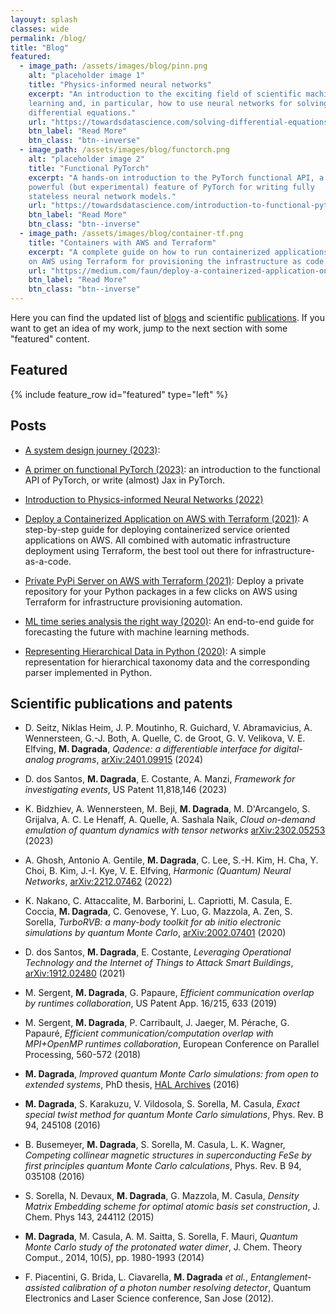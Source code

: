 ```yaml
---
layouyt: splash
classes: wide
permalink: /blog/
title: "Blog"
featured:
  - image_path: /assets/images/blog/pinn.png
    alt: "placeholder image 1"
    title: "Physics-informed neural networks"
    excerpt: "An introduction to the exciting field of scientific machine
    learning and, in particular, how to use neural networks for solving
    differential equations."
    url: "https://towardsdatascience.com/solving-differential-equations-with-neural-networks-afdcf7b8bcc4"
    btn_label: "Read More"
    btn_class: "btn--inverse"    
  - image_path: /assets/images/blog/functorch.png
    alt: "placeholder image 2"
    title: "Functional PyTorch"
    excerpt: "A hands-on introduction to the PyTorch functional API, a
    powerful (but experimental) feature of PyTorch for writing fully
    stateless neural network models."
    url: "https://towardsdatascience.com/introduction-to-functional-pytorch-b5bf739e1e6e"
    btn_label: "Read More"
    btn_class: "btn--inverse"
  - image_path: /assets/images/blog/container-tf.png
    title: "Containers with AWS and Terraform"
    excerpt: "A complete guide on how to run containerized applications
    on AWS using Terraform for provisioning the infrastructure as code."
    url: "https://medium.com/faun/deploy-a-containerized-application-on-aws-with-terraform-bf929bb3bb6b"
    btn_label: "Read More"
    btn_class: "btn--inverse"
---
```


Here you can find the updated list of [blogs](#posts) and scientific [publications](#scientific-publications-and-patents). If you want
to get an idea of my work, jump to the next section with some "featured" content.

## Featured

{% include feature_row id="featured" type="left" %}

## Posts

* [A system design journey (2023)](https://medium.com/@mariodagrada/a-system-design-journey-6cf85d6c6e0d): 

* [A primer on functional PyTorch (2023)](https://medium.com/towards-data-science/introduction-to-functional-pytorch-b5bf739e1e6e): an introduction to the
functional API of PyTorch, or write (almost) Jax in PyTorch.

* [Introduction to Physics-informed Neural Networks (2022)](https://medium.com/towards-data-science/solving-differential-equations-with-neural-networks-afdcf7b8bcc4)

* [Deploy a Containerized Application on AWS with Terraform (2021)](https://medium.com/faun/deploy-a-containerized-application-on-aws-with-terraform-bf929bb3bb6b): 
A step-by-step guide for deploying containerized service oriented applications on AWS. 
All combined with automatic infrastructure deployment using Terraform, the best tool out there for 
infrastructure-as-a-code.

* [Private PyPi Server on AWS with Terraform (2021)](https://medium.com/faun/private-pypi-server-on-aws-with-terraform-1c6b9409b450): 
Deploy a private repository for your Python packages in a few clicks on AWS using Terraform for 
infrastructure provisioning automation.

* [ML time series analysis the right way (2020)](https://medium.com/@MarioDagrada/ml-time-series-forecasting-the-right-way-cbf3678845ff): 
An end-to-end guide for forecasting the future with machine learning methods.

* [Representing Hierarchical Data in Python (2020)](https://medium.com/@MarioDagrada/represent-hierarchical-data-in-python-cd36ada5c71a): 
A simple representation for hierarchical taxonomy data and the corresponding parser implemented in Python.

## Scientific publications and patents

* D. Seitz, Niklas Heim, J. P. Moutinho, R. Guichard, V. Abramavicius, A. Wennersteen, 
G.-J. Both, A. Quelle, C. de Groot, G. V. Velikova, V. E. Elfving, **M. Dagrada**,
_Qadence: a differentiable interface for digital-analog programs_,
[arXiv:2401.09915](https://arxiv.org/abs/2401.09915) (2024)

* D. dos Santos, **M. Dagrada**, E. Costante, A. Manzi,
_Framework for investigating events_,
US Patent 11,818,146 (2023)

* K. Bidzhiev, A. Wennersteen, M. Beji, **M. Dagrada**, M. D'Arcangelo, S. Grijalva, A. C. Le Henaff, A. Quelle, A. Sashala Naik,
_Cloud on-demand emulation of quantum dynamics with tensor networks_
[arXiv:2302.05253](https://arxiv.org/abs/2302.05253) (2023)

* A. Ghosh, Antonio A. Gentile, **M. Dagrada**, C. Lee, S.-H. Kim, H. Cha, Y. Choi, B. Kim, J.-I. Kye, V. E. Elfving,
_Harmonic (Quantum) Neural Networks_,
[arXiv:2212.07462](https://arxiv.org/abs/2212.07462) (2022)

* K. Nakano, C. Attaccalite, M. Barborini, L. Capriotti, M. Casula, E. Coccia, **M. Dagrada**, C. Genovese, Y. Luo, G. Mazzola, A. Zen, S. Sorella,
_TurboRVB: a many-body toolkit for ab initio electronic simulations by quantum Monte Carlo_, 
[arXiv:2002.07401](https://arxiv.org/abs/2002.07401) (2020)    

* D. dos Santos, **M. Dagrada**, E. Costante, 
_Leveraging Operational Technology and the Internet of Things to Attack Smart Buildings_,
[arXiv:1912.02480](https://arxiv.org/abs/1912.02480) (2021)

* M. Sergent, **M. Dagrada**, G. Papaure,
_Efficient communication overlap by runtimes collaboration_,
US Patent App. 16/215, 633 (2019)

* M. Sergent, **M. Dagrada**, P. Carribault, J. Jaeger, M. Pérache, G. Papauré,
_Efficient communication/computation overlap with MPI+OpenMP runtimes collaboration_,
European Conference on Parallel Processing, 560-572 (2018)

* **M. Dagrada**, _Improved quantum Monte Carlo simulations: from open to extended systems_, PhD thesis,
[HAL Archives](https://tel.archives-ouvertes.fr/tel-01478313/document) (2016)

* **M. Dagrada**, S. Karakuzu, V. Vildosola, S. Sorella, M. Casula, 
_Exact special twist method for quantum Monte Carlo simulations_, 
Phys. Rev. B 94, 245108 (2016)

* B. Busemeyer, **M. Dagrada**, S. Sorella, M. Casula, L. K. Wagner, 
_Competing collinear magnetic structures in superconducting FeSe by first principles quantum Monte Carlo calculations_, 
Phys. Rev. B 94, 035108 (2016)

* S. Sorella, N. Devaux, **M. Dagrada**, G. Mazzola, M. Casula,
_Density Matrix Embedding scheme for optimal atomic basis set construction_,
J. Chem. Phys 143, 244112 (2015)

* **M. Dagrada**, M. Casula, A. M. Saitta, S. Sorella, F. Mauri,
_Quantum Monte Carlo study of the protonated water dimer_,
J. Chem. Theory Comput., 2014, 10(5), pp. 1980-1993 (2014)

* F. Piacentini, G. Brida, L. Ciavarella, **M. Dagrada** _et al._, 
_Entanglement-assisted calibration of a photon number resolving detector_, 
Quantum Electronics and Laser Science conference, San Jose (2012).
